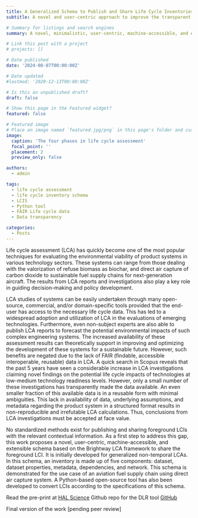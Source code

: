 ```yaml
---
title: A Generalized Schema to Publish and Share Life Cycle Inventories (LCI)
subtitle: A novel and user-centric approach to improve the transparent reporting of LCI data 

# Summary for listings and search engines
summary: A novel, minimalistic, user-centric, machine-accessible, and extensible schema based on the Brightway LCA framework to share the foreground life cycle inventories

# Link this post with a project
# projects: []

# Date published
date: '2024-08-07T00:00:00Z'

# Date updated
#lastmod: '2020-12-13T00:00:00Z'

# Is this an unpublished draft?
draft: false

# Show this page in the Featured widget?
featured: false

# Featured image
# Place an image named `featured.jpg/png` in this page's folder and customize its options here.
image:
  caption: 'The four phases in life cycle assessment'
  focal_point: ''
  placement: 2
  preview_only: false

authors:
  - admin

tags:
  - life cycle assessment
  - life cycle inventory schema
  - LCIS
  - Python tool
  - FAIR Life cycle data
  - Data transparency

categories:
  - Posts
---
```



Life cycle assessment (LCA) has quickly become one of the most popular techniques for evaluating the environmental viability of product systems in various technology sectors. These systems can range from those dealing with the valorization of refuse biomass as biochar, and direct air capture of carbon dioxide to sustainable fuel supply chains for next-generation aircraft. The results from LCA reports and investigations also play a key role in guiding decision-making and policy development.

LCA studies of systems can be easily undertaken through many open-source, commercial, and/or domain-specific tools provided that the end-user has access to the necessary life cycle data. This has led to a widespread adoption and utilization of LCA in the evaluations of emerging technologies. Furthermore, even non-subject experts are also able to publish LCA reports to forecast the potential environmental impacts of such complex engineering systems. The increased availability of these assessment results can theoretically support in improving and optimizing the development of these systems for a sustainable future. However, such benefits are negated due to the lack of FAIR (findable, accessible interoperable, reusable) data in LCA. A quick search in Scopus reveals that the past 5 years have seen a considerable increase in LCA investigations claiming novel findings on the potential life cycle impacts of technologies at low-medium technology readiness levels. However, only a small number of these investigations has transparently made the data available.  An even smaller fraction of this available data is in a reusable form with minimal ambiguities. This lack in availability of data, underlying assumptions, and metadata regarding the product system in a structured format results in non-reproducible and irrefutable LCA calculations. Thus, conclusions from LCA investigations must be accepted at face value.

No standardized methods exist for publishing and sharing foreground LCIs with the relevant contextual information. As a first step to address this gap, this work proposes a novel, user-centric, machine-accessible, and extensible schema based on the Brightway LCA framework to share the foreground LCI. It is initially developed for generalized non-temporal LCAs. In this schema, an inventory is made up of five components: dataset, dataset properties, metadata, dependencies, and network. This schema is demonstrated for the use case of an aviation fuel supply chain using direct air capture system. A Python-based open-source tool has also been developed to convert LCIs according to the specifications of this schema. 


Read the pre-print at [HAL Science](https://hal.science/hal-04652703v1)
Github repo for the DLR tool [GitHub](https://github.com/rahulrameshnair/lcis/)

Final version of the work [pending peer review]